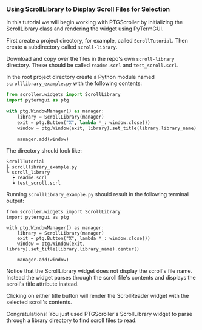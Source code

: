 ### Using ScrollLibrary to Display Scroll Files for Selection

In this tutorial we will begin working with PTGScroller by initializing the ScrollLibrary class and rendering the widget using PyTermGUI.

First create a project directory, for example, called `ScrollTutorial`. Then create a subdirectory called `scroll-library`.

Download and copy over the files in the repo's own `scroll-library` directory. These should be called `readme.scrl` and `test_scroll.scrl`.

In the root project directory create a Python module named `scrolllibrary_example.py` with the following contents:

```python
from scroller.widgets import ScrollLibrary
import pytermgui as ptg

with ptg.WindowManager() as manager:
    library = ScrollLibrary(manager)
    exit = ptg.Button("X", lambda *_: window.close())
    window = ptg.Window(exit, library).set_title(library.library_name).center()

    manager.add(window)
```

The directory should look like:

```
ScrollTutorial
┝ scrolllibrary_example.py
└ scroll_library
  ┝ readme.scrl
  ┕ test_scroll.scrl
```

Running `scrolllibrary_example.py` should result in the following terminal output:

```termage-svg title=scrolllibrary_example.py
from scroller.widgets import ScrollLibrary
import pytermgui as ptg

with ptg.WindowManager() as manager:
    library = ScrollLibrary(manager)
    exit = ptg.Button("X", lambda *_: window.close())
    window = ptg.Window(exit, library).set_title(library.library_name).center()

    manager.add(window)
```

Notice that the ScrollLibrary widget does not display the scroll's file name. Instead the widget parses through the scroll file's contents and displays the scroll's title attribute instead.

Clicking on either title button will render the ScrollReader widget with the selected scroll's contents.

Congratulations! You just used PTGScroller's ScrollLibrary widget to parse through a library directory to find scroll files to read.